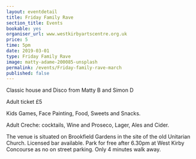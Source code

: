 ```yaml
---
layout: eventdetail
title: Friday Family Rave
section_title: Events
bookable: yes
organiser_url: www.westkirbyartscentre.org.uk
price: 5
time: 5pm
date: 2019-03-01
type: Friday Family Rave
image: matty-adame-200085-unsplash
permalink: /events/Friday-family-rave-march
published: false
---
```


Classic house and Disco from Matty B and Simon D

Adult ticket £5

Kids Games, Face Painting, Food, Sweets and Snacks.

Adult Creche: cocktails, Wine and Proseco, Lager, Ales and Cider.

The venue is situated on Brookfield Gardens in the site of the old Unitarian Church. Licensed bar available. Park for free after 6.30pm at West Kirby Concourse as no on street parking. Only 4 minutes walk away.
